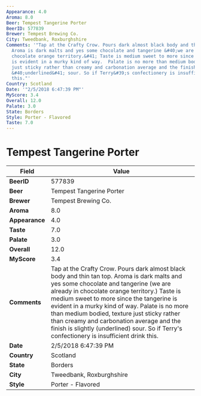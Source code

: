 ```yaml
---
Appearance: 4.0
Aroma: 8.0
Beer: Tempest Tangerine Porter
BeerID: 577839
Brewer: Tempest Brewing Co.
City: Tweedbank, Roxburghshire
Comments: '"Tap at the Crafty Crow. Pours dark almost black body and thin tan top.
  Aroma is dark malts and yes some chocolate and tangerine &#40;we are already in
  chocolate orange territory.&#41; Taste is medium sweet to more since the tangerine
  is evident in a murky kind of way.  Palate is no more than medium bodied, texture
  just sticky rather than creamy and carbonation average and the finish is slightly
  &#40;underlined&#41; sour. So if Terry&#39;s confectionery is insufficient drink
  this."'
Country: Scotland
Date: '"2/5/2018 6:47:39 PM"'
MyScore: 3.4
Overall: 12.0
Palate: 3.0
State: Borders
Style: Porter - Flavored
Taste: 7.0
---
```


# Tempest Tangerine Porter

| Field         | Value |
|---------------|-------|
| **BeerID** | 577839 |
| **Beer** | Tempest Tangerine Porter |
| **Brewer** | Tempest Brewing Co. |
| **Aroma** | 8.0 |
| **Appearance** | 4.0 |
| **Taste** | 7.0 |
| **Palate** | 3.0 |
| **Overall** | 12.0 |
| **MyScore** | 3.4 |
| **Comments** | Tap at the Crafty Crow. Pours dark almost black body and thin tan top. Aroma is dark malts and yes some chocolate and tangerine &#40;we are already in chocolate orange territory.&#41; Taste is medium sweet to more since the tangerine is evident in a murky kind of way.  Palate is no more than medium bodied, texture just sticky rather than creamy and carbonation average and the finish is slightly &#40;underlined&#41; sour. So if Terry&#39;s confectionery is insufficient drink this. |
| **Date** | 2/5/2018 6:47:39 PM |
| **Country** | Scotland |
| **State** | Borders |
| **City** | Tweedbank, Roxburghshire |
| **Style** | Porter - Flavored |
